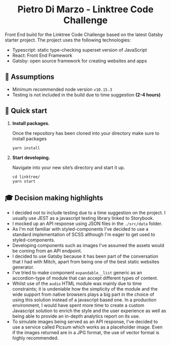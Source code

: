 <h1 align="center">
  Pietro Di Marzo - Linktree Code Challenge
</h1>

Front End build for the Linktree Code Challenge based on the latest Gatsby starter project.
The project uses the following technologies:
- Typescript: static type-checking superset version of JavaScript
- React: Front End Framework
- Gatsby: open source framework for creating websites and apps

## 📖 Assumptions
- Minimum recommended node version ```v10.15.3```
- Testing is not included in the build due to time suggestion **(2-4 hours)**

## 🚀 Quick start

1.  **Install packages.**

    Once the repository has been cloned into your directory make sure to install packages

    ```sh
    yarn install
    ```

1.  **Start developing.**

    Navigate into your new site’s directory and start it up.

    ```shell
    cd linktree/
    yarn start
    ```

## 🎓 Decision making highlights 
- I decided not to include testing due to a time suggestion on the project. I usually use JEST as a javascript testing library linked to Storybook.
- I mocked up an API response using JSON files in the `./src/data` folder.
- As I'm not familiar with styled-components I've decided to use a standard implementation of SCSS although I'm eager to get used to styled-components.
- Developing components such as images I've assumed the assets would be coming from an API endpoint.
- I decided to use Gatsby because it has been part of the conversation that I had with Mitch, apart from being one of the best static websites generator.
- I've tried to make component `expandable__list` generic as an accordion-type of module that can accept different types of content.
- Whilst use of the `audio` HTML module was mainly due to time constraints; it is undeniable how the simplicity of the module and the wide support from native browsers plays a big part in the choice of using this solution instead of a javascript based one. In a production environment, I would have spent more time to create a custom Javascript solution to enrich the style and the user experience as well as being able to provide an in-depth analytics report on its use.
- To simulate images being served as an API response, I've decided to use a service called Picsum which works as a placeholder image. Even if the images returned are in a JPG format, the use of vector format is highly recommended.